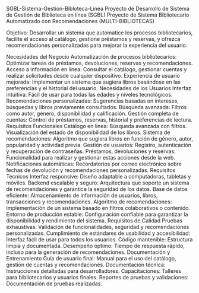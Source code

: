 SGBL-Sistema-Gestion-Bibloteca-Linea
Proyecto de Desarrollo de Sistema de Gestión de Biblioteca en línea (SGBL) Proyecto de Sistema Bibliotecario Automatizado con Recomendaciones (MULTI-BIBLIOTECAS)

Objetivo: Desarrollar un sistema que automatice los procesos bibliotecarios, facilite el acceso al catálogo, gestione préstamos y reservas, y ofrezca recomendaciones personalizadas para mejorar la experiencia del usuario.

Necesidades del Negocio Automatización de procesos bibliotecarios: Optimizar tareas de préstamos, devoluciones, reservas y recomendaciones. Acceso a información en línea: Consultar el catálogo, gestionar cuentas y realizar solicitudes desde cualquier dispositivo. Experiencia de usuario mejorada: Implementar un sistema que sugiera libros basándose en las preferencias y el historial del usuario.
Necesidades de los Usuarios Interfaz intuitiva: Fácil de usar para todas las edades y niveles tecnológicos. Recomendaciones personalizadas: Sugerencias basadas en intereses, búsquedas y libros previamente consultados. Búsqueda avanzada: Filtros como autor, género, disponibilidad y calificación. Gestión completa de cuentas: Control de préstamos, reservas, historial y preferencias de lectura.
Requisitos Funcionales Catálogo en línea: Búsqueda avanzada con filtros. Visualización del estado de disponibilidad de los libros. Sistema de recomendaciones: Algoritmo que sugiera libros en función de género, autor, popularidad y actividad previa. Gestión de usuarios: Registro, autenticación y recuperación de contraseñas. Préstamos, devoluciones y reservas: Funcionalidad para realizar y gestionar estas acciones desde la web. Notificaciones automáticas: Recordatorios por correo electrónico sobre fechas de devolución y recomendaciones personalizadas.
Requisitos Técnicos Interfaz responsive: Diseño adaptable a computadoras, tabletas y móviles. Backend escalable y seguro: Arquitectura que soporte un sistema de recomendaciones y garantice la seguridad de los datos. Base de datos eficiente: Almacenamiento de información de usuarios, libros, transacciones y recomendaciones. Algoritmo de recomendaciones: Implementación de un sistema basado en filtros colaborativos o contenido. Entorno de producción estable: Configuración confiable para garantizar la disponibilidad y rendimiento del sistema.
Requisitos de Calidad Pruebas exhaustivas: Validación de funcionalidades, seguridad y recomendaciones personalizadas. Cumplimiento de estándares de usabilidad y accesibilidad: Interfaz fácil de usar para todos los usuarios. Código mantenible: Estructura limpia y documentada. Desempeño óptimo: Tiempo de respuesta rápido, incluso para la generación de recomendaciones.
Documentación y Entrenamiento Guía de usuario final: Manual para el uso del catálogo, gestión de cuentas y recomendaciones. Documentación técnica: Instrucciones detalladas para desarrolladores. Capacitaciones: Talleres para bibliotecarios y usuarios finales. Reportes de pruebas y validaciones: Documentación de pruebas realizadas.

